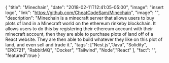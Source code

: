 {
"title": "Minechain",
"date": "2018-02-11T12:41:05-05:00",
"image": "insert logo",
"link": "https://github.com/CheatCodeSam/Minechain",
"image": "",
"description": "Minechain is a minecraft server that allows users to buy plots of land in a Minecraft world on the ethereum rinkeby blockchain. It allows users to do this by registering their ethereum account with their minecraft account, then they are able to purchase plots of land off of a React website. They are then able to build whatever they like on this plot of land, and even sell and trade it.",
"tags": ["Nest.js","Java", "Solidity", "ERC721", "RabbitMQ", "Docker", "Tailwind", "Node","React" ],
"fact": "",
"featured":true
}
